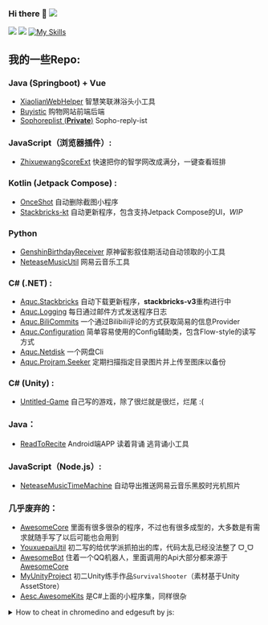 ### Hi there 👋     ![](https://visitor-badge.glitch.me/badge?page_id=awesomehhhhh)

![](https://github-readme-stats.vercel.app/api?username=aquamarine5&show_icons=true&icon_color=CE1D2D&text_color=718096&bg_color=ffffff,ffffff,ffffff,ffffff,7FFFD4&count_private=true)
![](https://github-readme-stats.vercel.app/api/top-langs/?username=aquamarine5&hide=hlsl,shaderlab&layout=compact&text_color=718096&bg_color=ffffff,ffffff,ffffff,ffffff,7FFFD4)
[![My Skills](https://skillicons.dev/icons?i=javascript,vue,cs,python,cpp,java,blender,unity,androidstudio,kotlin,ps&theme=light)](https://skillicons.dev)


## 我的一些Repo: 
### Java (Springboot) + Vue
- [XiaolianWebHelper](https://github.com/aquamarine5/XiaolianWebHelper) 智慧笑联淋浴头小工具
- [Buyistic](https://github.com/aquamarine5/Buyistic) 购物网站前端后端
- [Sophoreplist (**Private**)](https://github.com/aquamarine5/Sophoreplist) Sopho-reply-ist
### JavaScript（浏览器插件）:
- [ZhixuewangScoreExt](https://github.com/aquamarine5/ZhixuewangScoreExt) 快速把你的智学网改成满分，一键查看班排
### Kotlin (Jetpack Compose) :
- [OnceShot](https://github.com/aquamarine5/OnceShot) 自动删除截图小程序
- [Stackbricks-kt](https://github.com/aquamarine5/Stackbricks-kt) 自动更新程序，包含支持Jetpack Compose的UI，*WIP*
### Python
- [GenshinBirthdayReceiver](https://github.com/aquamarine5/GenshinBirthdayReceiver) 原神留影叙佳期活动自动领取的小工具
- [NeteaseMusicUtil](https://github.com/aquamarine5/NeteaseMusicUtil) 网易云音乐工具
### C# (.NET) :
- [Aquc.Stackbricks](https://github.com/aquamarine5/Aquc.Stackbricks) 自动下载更新程序，**stackbricks-v3**重构进行中
- [Aquc.Logging](https://github.com/aquamarine5/Aquc.Logging) 每日通过邮件方式发送程序日志
- [Aquc.BiliCommits](https://github.com/aquamarine5/Aquc.BiliCommits) 一个通过Bilibili评论的方式获取简易的信息Provider
- [Aquc.Configuration](https://github.com/aquamarine5/Aquc.Configuration) 简单容易使用的Config辅助类，包含Flow-style的读写方式
- [Aquc.Netdisk](https://github.com/aquamarine5/Aquc.Netdisk) 一个网盘Cli
- [Aquc.Projram.Seeker](https://github.com/aquamarine5/Aquc.Projram.Seeker) 定期扫描指定目录图片并上传至图床以备份
### C# (Unity) :
- [Untitled-Game](https://github.com/aquamarine5/Untitled-Game) 自己写的游戏，除了很烂就是很烂，烂尾 :(
### Java：
- [ReadToRecite](https://github.com/aquamarine5/ReadToRecite) Android端APP 读着背诵 逃背诵小工具
### JavaScript（Node.js）:
- [NeteaseMusicTimeMachine](https://github.com/aquamarine5/NeteaseMusicTimeMachine) 自动导出推送网易云音乐黑胶时光机照片
### 几乎废弃的：
- [AwesomeCore](https://github.com/aquamarine5/AwesomeCore) 里面有很多很杂的程序，不过也有很多成型的，大多数是有需求就随手写了以后可能也会用到
- [YouxuepaiUtil](https://github.com/aquamarine5/YouxuepaiUtil) 初二写的给优学派抓拍出的库，代码太乱已经没法整了 ᗜ‸ᗜ
- [AwesomeBot](https://github.com/aquamarine5/AwesomeBot) 住着一个QQ机器人，里面调用的Api大部分都来源于[AwesomeCore](AwesomeCore)
- [MyUnityProject](https://github.com/aquamarine5/MyUnityProject) 初二Unity练手作品`SurvivalShooter`（素材基于Unity AssetStore）
- [Aesc.AwesomeKits](https://github.com/aquamarine5/Aesc.AwesomeKits) 是C#上面的小程序集，同样很杂

<details>
  <summary>How to cheat in chromedino and edgesuft by js:</summary>
  
# @aquamarine5
## chrome://dino
- 困难模式
```js
setInterval(()=>{Runner.instance_.horizon.addNewObstacle(Runner.instance_.currentSpeed)},1000)
```
- 改跳跃高度
```js
Runner.instance_.tRex.setJumpVelocity(1000)
```
- 缓降buff
```js
Runner.instance_.tRex.config.GRAVITY=0.01
```
- 频闪特效
```js
Runner.instance_.tRex.setFlashing(1)
```
- 999999高分
```js
Runner.instance_.saveHighScore(1800000000-50)
```
- 极速快跑
```js
Runner.instance_.setSpeed(1000)
```
- 无敌
```js
Runner.instance_.gameOver=function(){}
```
## edge://surf
### 初始化
- 打开Inspector/Source, Open `surf.bundle.js`, Search `resetGameData()`, Hit a breakpoint.
### cheating
- 自定义心/护盾/能量
```js
this.game.lives.current=30,this.game.lives.max=30
this.game.boosts.current=30,this.game.boosts.max=30
this.game.shields.current=30,this.game.shields.max=30
```
- 超高分
```js
this.session.bestScore.endless=2147483647
```
- 加速器
```js
this.session.settings.gameSpeed=10
```
- 作弊无限能量且计入最高分
```js
this.game.cheat.boosts=true
```
</details>
